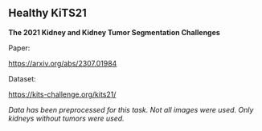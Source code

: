 ## Healthy KiTS21
**The 2021 Kidney and Kidney Tumor Segmentation Challenges**

Paper:

https://arxiv.org/abs/2307.01984

Dataset:

https://kits-challenge.org/kits21/

*Data has been preprocessed for this task. Not all images were used. Only kidneys without tumors were used.*
